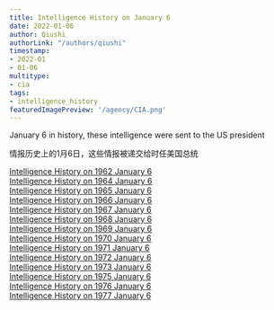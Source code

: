 ```yaml
---
title: Intelligence History on January 6
date: 2022-01-06
author: Qiushi 
authorLink: "/authors/qiushi"
timestamp: 
- 2022-01
- 01-06
multitype: 
- cia
tags: 
- intelligence_history
featuredImagePreview: '/agency/CIA.png'
---
```



January 6 in history, these intelligence were sent to the US president

情报历史上的1月6日，这些情报被递交给时任美国总统

<!--more-->







[Intelligence History on 1962 January 6](/dailybrief/1962-01-06)   
[Intelligence History on 1964 January 6](/dailybrief/1964-01-06)   
[Intelligence History on 1965 January 6](/dailybrief/1965-01-06)   
[Intelligence History on 1966 January 6](/dailybrief/1966-01-06)   
[Intelligence History on 1967 January 6](/dailybrief/1967-01-06)   
[Intelligence History on 1968 January 6](/dailybrief/1968-01-06)   
[Intelligence History on 1969 January 6](/dailybrief/1969-01-06)   
[Intelligence History on 1970 January 6](/dailybrief/1970-01-06)   
[Intelligence History on 1971 January 6](/dailybrief/1971-01-06)   
[Intelligence History on 1972 January 6](/dailybrief/1972-01-06)   
[Intelligence History on 1973 January 6](/dailybrief/1973-01-06)   
[Intelligence History on 1975 January 6](/dailybrief/1975-01-06)   
[Intelligence History on 1976 January 6](/dailybrief/1976-01-06)   
[Intelligence History on 1977 January 6](/dailybrief/1977-01-06)   
